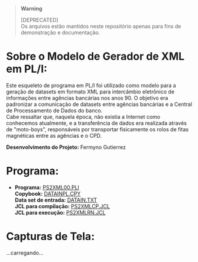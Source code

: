 > **Warning**
> 
> [DEPRECATED]  
> Os arquivos estão mantidos neste repositório apenas para fins de demonstração e documentação. 

# Sobre o Modelo de Gerador de XML em PL/I:

Este esqueleto de programa em PL/I foi utilizado como modelo para a geração de datasets em formato XML para intercâmbio eletrônico de informações entre agências bancárias nos anos 90.
O objetivo era padronizar a comunicação de datasets entre agências bancárias e a Central de Processamento de Dados do banco.  
Cabe ressaltar que, naquela época, não existia a Internet como conhecemos atualmente, e a transferência de dados era realizada através de "moto-boys", responsáveis por transportar fisicamente os rolos de fitas magnéticas entre as agências e o CPD.

**Desenvolvimento do Projeto:** Fermyno Gutierrez  

# Programa:

* **Programa:** [PS2XML00.PLI](PS2XML00.PLI)  
  **Copybook:** [DATAINPL.CPY](DATAINPL.CPY)  
  **Data set de entrada:** [DATAIN.TXT](DATAIN.TXT)  
  **JCL para compilação:** [PS2XMLCP.JCL](PS2XMLCP.JCL)  
  **JCL para execução:** [PS2XMLRN.JCL](PS2XMLRN.JCL)  
    
 
# Capturas de Tela:

...carregando...

